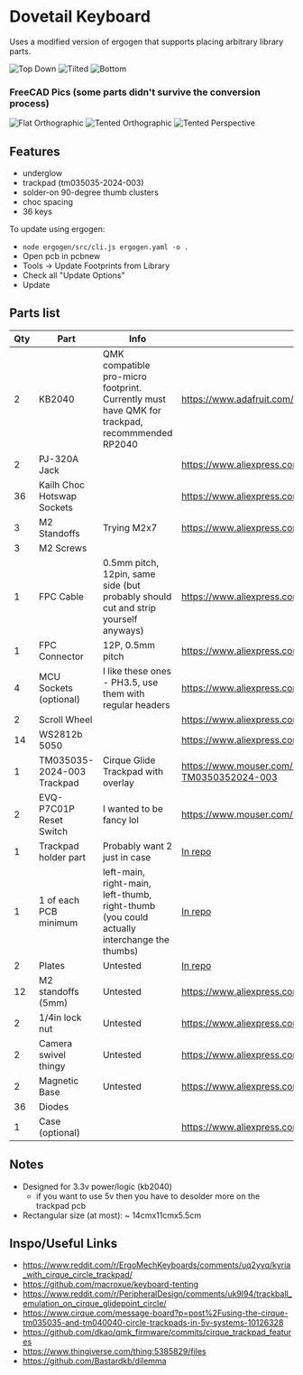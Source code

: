 # Dovetail Keyboard

Uses a modified version of ergogen that supports placing arbitrary library parts.

![Top Down](images/topdown.jpg)
![Tilted](images/tilted.jpg)
![Bottom](images/bottom.jpg)

### FreeCAD Pics (some parts didn't survive the conversion process)

![Flat Orthographic](images/flat-orthographic.png)
![Tented Orthographic](images/tent-orthographic.png)
![Tented Perspective](images/tent-perspective.png)

## Features

-   underglow
-   trackpad (tm035035-2024-003)
-   solder-on 90-degree thumb clusters
-   choc spacing
-   36 keys

To update using ergogen:

-   `node ergogen/src/cli.js ergogen.yaml -o .`
-   Open pcb in pcbnew
-   Tools -> Update Footprints from Library
-   Check all "Update Options"
-   Update

## Parts list

| Qty | Part                       | Info                                                                                          | Link(s)                                                   |     |
| --- | -------------------------- | --------------------------------------------------------------------------------------------- | --------------------------------------------------------- | --- |
| 2   | KB2040                     | QMK compatible pro-micro footprint. Currently must have QMK for trackpad, recommmended RP2040 | https://www.adafruit.com/product/5302                     |     |
| 2   | PJ-320A Jack               |                                                                                               | https://www.aliexpress.com/item/2251832181971069.html     |     |
| 36  | Kailh Choc Hotswap Sockets |                                                                                               | https://www.aliexpress.com/item/3256803389452947.html     |     |
| 3   | M2 Standoffs               | Trying M2x7                                                                                   | https://www.aliexpress.com/item/2251832782516182.html     |     |
| 3   | M2 Screws                  |                                                                                               |                                                           |     |
| 1   | FPC Cable                  | 0.5mm pitch, 12pin, same side (but probably should cut and strip yourself anyways)            | https://www.aliexpress.com/item/3256801417741263.html     |     |
| 1   | FPC Connector              | 12P, 0.5mm pitch                                                                              | https://www.aliexpress.com/item/2261800162045502.html     |     |
| 4   | MCU Sockets (optional)     | I like these ones - PH3.5, use them with regular headers                                      | https://www.aliexpress.com/item/2251832713321083.html     |     |
| 2   | Scroll Wheel               |                                                                                               | https://www.aliexpress.com/item/2251832804635444.html     |     |
| 14  | WS2812b 5050               |                                                                                               | https://www.aliexpress.com/item/3256802466699315.html     |     |
| 1   | TM035035-2024-003 Trackpad | Cirque Glide Trackpad with overlay                                                            | https://www.mouser.com/ProductDetail/355-TM0350352024-003 |     |
| 2   | EVQ-P7C01P Reset Switch    | I wanted to be fancy lol                                                                      | https://www.mouser.com/ProductDetail/667-EVQP7C01P        |     |
| 1   | Trackpad holder part       | Probably want 2 just in case                                                                  | [In repo](Models/trackpad-holder-Fusion.stl)              |     |
| 1   | 1 of each PCB minimum      | left-main, right-main, left-thumb, right-thumb (you could actually interchange the thumbs)    | [In repo](gerbers)                                        |     |
| 2   | Plates        | Untested                                                                                           | [In repo](outlines/cutout_with_holes.dxf)                                                          |     |
| 12   | M2 standoffs (5mm)         | Untested                                                                                           | https://www.aliexpress.com/item/2251832782591461.html                                                          |     |
| 2  | 1/4in lock nut         | Untested                                                                                           | https://www.aliexpress.com/item/3256802483856268.html                                                          |     |
| 2  | Camera swivel thingy        | Untested                                                                                           | https://www.aliexpress.com/item/3256803400603212.html                                                          |     |
| 2  | Magnetic Base        | Untested                                                                                           | https://www.aliexpress.com/item/3256803496352836.html                                                          |     |
| 36  | Diodes           |                                                                                               |      |     |
| 1   | Case (optional)            |                                                                                               | https://www.aliexpress.com/item/3256803532895347.html     |     |

## Notes

-   Designed for 3.3v power/logic (kb2040)
    -   if you want to use 5v then you have to desolder more on the trackpad pcb
-   Rectangular size (at most): ~ 14cmx11cmx5.5cm

## Inspo/Useful Links
- https://www.reddit.com/r/ErgoMechKeyboards/comments/uq2yyq/kyria_with_cirque_circle_trackpad/
- https://github.com/macroxue/keyboard-tenting
- https://www.reddit.com/r/PeripheralDesign/comments/uk9l94/trackball_emulation_on_cirque_glidepoint_circle/
- https://www.cirque.com/message-board?p=post%2Fusing-the-cirque-tm035035-and-tm040040-circle-trackpads-in-5v-systems-10126328
- https://github.com/dkao/qmk_firmware/commits/cirque_trackpad_features
- https://www.thingiverse.com/thing:5385829/files
- https://github.com/Bastardkb/dilemma
